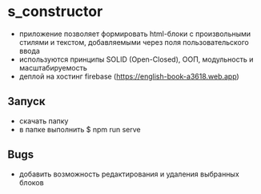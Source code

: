 # s_constructor
  - приложение позволяет формировать html-блоки с произвольными стилями и текстом, добавляемыми через поля пользовательского ввода
  - используются принципы SOLID (Open-Closed), ООП, модульность и масштабируемость
  - деплой на хостинг firebase (https://english-book-a3618.web.app)

## Запуск 
  - скачать папку
  - в папке выполнить $ npm run serve
## Bugs 
 - добавить возможность редактирования и удаления выбранных блоков
